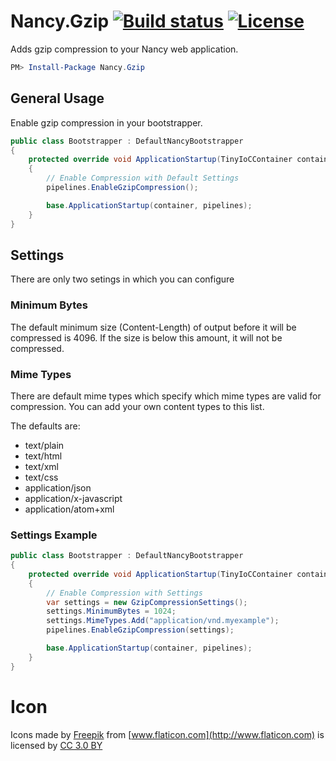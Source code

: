 # Nancy.Gzip [![Build status](https://ci.appveyor.com/api/projects/status/v9g6v9u314gdv0rs?svg=true)](https://ci.appveyor.com/project/dcomartin/nancy-gzip) [![License](https://img.shields.io/github/license/horsdal/nancy.linker.svg)](./LICENSE)
Adds gzip compression to your Nancy web application.

```PowerShell
PM> Install-Package Nancy.Gzip
```

## General Usage

Enable gzip compression in your bootstrapper.

```C#
public class Bootstrapper : DefaultNancyBootstrapper
{
    protected override void ApplicationStartup(TinyIoCContainer container, IPipelines pipelines)
    {
        // Enable Compression with Default Settings
        pipelines.EnableGzipCompression();

        base.ApplicationStartup(container, pipelines);
    }
}
```


## Settings

There are only two setings in which you can configure

### Minimum Bytes

The default minimum size (Content-Length) of output before it will be compressed is 4096.  If the size is below this amount, it will not be compressed.

### Mime Types

There are default mime types which specify which mime types are valid for compression.  You can add your own content types to this list.

The defaults are:

* text/plain
* text/html
* text/xml
* text/css
* application/json
* application/x-javascript
* application/atom+xml

### Settings Example 
```C#
public class Bootstrapper : DefaultNancyBootstrapper
{
    protected override void ApplicationStartup(TinyIoCContainer container, IPipelines pipelines)
    {
        // Enable Compression with Settings
        var settings = new GzipCompressionSettings();
        settings.MinimumBytes = 1024;
        settings.MimeTypes.Add("application/vnd.myexample");
        pipelines.EnableGzipCompression(settings);

        base.ApplicationStartup(container, pipelines);
    }
}
```

# Icon
Icons made by [Freepik](http://www.freepik.com) from [www.flaticon.com](http://www.flaticon.com) is licensed by [CC 3.0 BY](http://creativecommons.org/licenses/by/3.0/)
